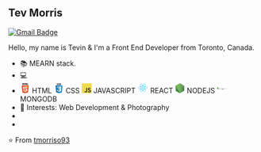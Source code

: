 ## Tev Morris
[![Gmail Badge](https://img.shields.io/badge/-Gmail-c14438?style=flat-square&logo=Gmail&logoColor=white&link=mailto:tmorriso@mailthink.net)](mailto:tmorriso@mailthink.net)

Hello, my name is Tevin & I'm a Front End Developer from Toronto, Canada.

- :books: MEARN stack.
- :computer:
-  <img height="20"  src="https://raw.githubusercontent.com/github/explore/80688e429a7d4ef2fca1e82350fe8e3517d3494d/topics/html/html.png"> HTML <img height="20"  src="https://raw.githubusercontent.com/github/explore/80688e429a7d4ef2fca1e82350fe8e3517d3494d/topics/css/css.png"> CSS <img height="20"  src="https://raw.githubusercontent.com/github/explore/80688e429a7d4ef2fca1e82350fe8e3517d3494d/topics/javascript/javascript.png"> JAVASCRIPT <img height="22" src="https://raw.githubusercontent.com/github/explore/80688e429a7d4ef2fca1e82350fe8e3517d3494d/topics/react/react.png"> REACT <img height="20"  src="https://raw.githubusercontent.com/github/explore/80688e429a7d4ef2fca1e82350fe8e3517d3494d/topics/nodejs/nodejs.png"> NODEJS <img height="20"  src="https://raw.githubusercontent.com/github/explore/80688e429a7d4ef2fca1e82350fe8e3517d3494d/topics/mongodb/mongodb.png"> MONGODB 
- :pushpin:  Interests:  Web Development & Photography
-
- 
⭐️  From [tmorriso93](https://github.com/tmorriso93)
